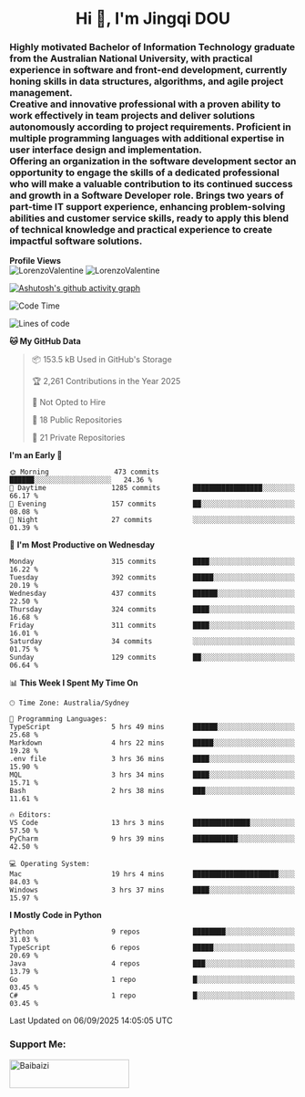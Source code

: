 <h1 align="center">Hi 👋, I'm Jingqi DOU</h1>
<h3 align="left">
Highly motivated Bachelor of Information Technology graduate from the Australian National University, with practical experience in software and front-end development, currently honing skills in data structures, algorithms, and agile project management. <br>
Creative and innovative professional with a proven ability to work effectively in team projects and deliver solutions autonomously according to project requirements. Proficient in multiple programming languages with additional expertise in user interface design and implementation. <br>
Offering an organization in the software development sector an opportunity to engage the skills of a dedicated professional who will make a valuable contribution to its continued success and growth in a Software Developer role. Brings two years of part-time IT support experience, enhancing problem-solving abilities and customer service skills, ready to apply this blend of technical knowledge and practical experience to create impactful software solutions. 
</h3>

**Profile Views**<br>
<img src="https://count.getloli.com/@LorenzoValentine?name=LorenzoValentine&theme=asoul&padding=7&offset=0&align=center&scale=2&pixelated=1&darkmode=auto&prefix=020315" alt="LorenzoValentine" theme="rule34" />
<img src="https://count.getloli.com/@LorenzoValentine?name=LorenzoValentine&theme=food&padding=7&offset=0&align=center&scale=2&pixelated=1&darkmode=auto&prefix=020315" alt="LorenzoValentine" theme="rule34" />

[![Ashutosh's github activity graph](https://github-readme-activity-graph.vercel.app/graph?username=LorenzoValentine&theme=rogue)](https://github.com/ashutosh00710/github-readme-activity-graph)

<!--START_SECTION:waka-->
![Code Time](http://img.shields.io/badge/Code%20Time-2%2C288%20hrs%2034%20mins-blue)

![Lines of code](https://img.shields.io/badge/From%20Hello%20World%20I%27ve%20Written-416.4%20thousand%20lines%20of%20code-blue)

**🐱 My GitHub Data** 

> 📦 153.5 kB Used in GitHub's Storage 
 > 
> 🏆 2,261 Contributions in the Year 2025
 > 
> 🚫 Not Opted to Hire
 > 
> 📜 18 Public Repositories 
 > 
> 🔑 21 Private Repositories 
 > 
**I'm an Early 🐤** 

```text
🌞 Morning                473 commits         ██████░░░░░░░░░░░░░░░░░░░   24.36 % 
🌆 Daytime                1285 commits        █████████████████░░░░░░░░   66.17 % 
🌃 Evening                157 commits         ██░░░░░░░░░░░░░░░░░░░░░░░   08.08 % 
🌙 Night                  27 commits          ░░░░░░░░░░░░░░░░░░░░░░░░░   01.39 % 
```
📅 **I'm Most Productive on Wednesday** 

```text
Monday                   315 commits         ████░░░░░░░░░░░░░░░░░░░░░   16.22 % 
Tuesday                  392 commits         █████░░░░░░░░░░░░░░░░░░░░   20.19 % 
Wednesday                437 commits         ██████░░░░░░░░░░░░░░░░░░░   22.50 % 
Thursday                 324 commits         ████░░░░░░░░░░░░░░░░░░░░░   16.68 % 
Friday                   311 commits         ████░░░░░░░░░░░░░░░░░░░░░   16.01 % 
Saturday                 34 commits          ░░░░░░░░░░░░░░░░░░░░░░░░░   01.75 % 
Sunday                   129 commits         ██░░░░░░░░░░░░░░░░░░░░░░░   06.64 % 
```


📊 **This Week I Spent My Time On** 

```text
🕑︎ Time Zone: Australia/Sydney

💬 Programming Languages: 
TypeScript               5 hrs 49 mins       ██████░░░░░░░░░░░░░░░░░░░   25.68 % 
Markdown                 4 hrs 22 mins       █████░░░░░░░░░░░░░░░░░░░░   19.28 % 
.env file                3 hrs 36 mins       ████░░░░░░░░░░░░░░░░░░░░░   15.90 % 
MQL                      3 hrs 34 mins       ████░░░░░░░░░░░░░░░░░░░░░   15.71 % 
Bash                     2 hrs 38 mins       ███░░░░░░░░░░░░░░░░░░░░░░   11.61 % 

🔥 Editors: 
VS Code                  13 hrs 3 mins       ██████████████░░░░░░░░░░░   57.50 % 
PyCharm                  9 hrs 39 mins       ███████████░░░░░░░░░░░░░░   42.50 % 

💻 Operating System: 
Mac                      19 hrs 4 mins       █████████████████████░░░░   84.03 % 
Windows                  3 hrs 37 mins       ████░░░░░░░░░░░░░░░░░░░░░   15.97 % 
```

**I Mostly Code in Python** 

```text
Python                   9 repos             ████████░░░░░░░░░░░░░░░░░   31.03 % 
TypeScript               6 repos             █████░░░░░░░░░░░░░░░░░░░░   20.69 % 
Java                     4 repos             ███░░░░░░░░░░░░░░░░░░░░░░   13.79 % 
Go                       1 repo              █░░░░░░░░░░░░░░░░░░░░░░░░   03.45 % 
C#                       1 repo              █░░░░░░░░░░░░░░░░░░░░░░░░   03.45 % 
```




 Last Updated on 06/09/2025 14:05:05 UTC
<!--END_SECTION:waka-->

<!-- [![willianrod's wakatime stats](https://github-readme-stats.vercel.app/api/wakatime?username=lorenzoval2050)](https://github.com/anuraghazra/github-readme-stats) -->


<h3 align="left">Support Me:</h3>
<p><a href="https://www.buymeacoffee.com/Baibaizi"> <img align="left" src="https://cdn.buymeacoffee.com/buttons/v2/default-yellow.png" height="50" width="210" alt="Baibaizi" /></a></p><br><br>
